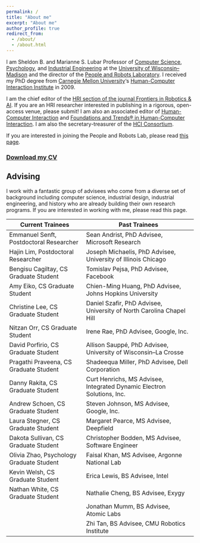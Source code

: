 ```yaml
---
permalink: /
title: "About me"
excerpt: "About me"
author_profile: true
redirect_from: 
  - /about/
  - /about.html
---
```


I am Sheldon B. and Marianne S. Lubar Professor of [Computer Science](http://cs.wisc.edu/), [Psychology](http://psych.wisc.edu/), and [Industrial Engineering](http://www.engr.wisc.edu/isye.html) at the [University of Wisconsin–Madison](http://wisc.edu/) and the director of the [People and Robots Laboratory](http://peopleandrobots.wisc.edu/). I received my PhD degree from [Carnegie Mellon University](http://cmu.edu/)‘s [Human-Computer Interaction Institute](http://hcii.cs.cmu.edu/) in 2009.

I am the chief editor of the [HRI section of the journal Frontiers in Robotics & AI](https://www.frontiersin.org/journals/robotics-and-ai/sections/human-robot-interaction#). If you are an HRI researcher interested in publishing in a rigorous, open-access venue, please submit! I am also an associated editor of [Human-Computer Interaction](https://www.tandfonline.com/toc/hhci20/current) and [Foundations and Trends® in Human-Computer Interaction](https://www.nowpublishers.com/HCI). I am also the secretary-treasurer of the [HCI Consortium](http://hcic.org/).

If you are interested in joining the People and Robots Lab, please read [this page](http://pages.cs.wisc.edu/~bilge/getting-involved-in-research-at-the-hci-lab/).

### [Download my CV](https://drive.google.com/file/d/1Pq9XBPEpere0rzyoGxmXvgbgmnK-B6r-/view?usp=sharing)

## Advising

I work with a fantastic group of advisees who come from a diverse set of background including computer science, industrial design, industrial engineering, and history who are already building their own research programs. If you are interested in working with me, please read this page.

| Current Trainees  | Past Trainees |
| ------------- | ------------- |
| Emmanuel Senft, Postdoctoral Researcher | Sean Andrist, PhD Advisee, Microsoft Research |
| Hajin Lim, Postdoctoral Researcher | Joseph Michaelis, PhD Advisee, University of Illinois Chicago |
| Bengisu Cagiltay, CS Graduate Student | Tomislav Pejsa, PhD Advisee, Facebook |
| Amy Eiko, CS Graduate Student | Chien-Ming Huang, PhD Advisee, Johns Hopkins University |
| Christine Lee, CS Graduate Student | Daniel Szafir, PhD Advisee, University of North Carolina Chapel Hill |
| Nitzan Orr, CS Graduate Student | Irene Rae, PhD Advisee, Google, Inc. |
| David Porfirio, CS Graduate Student | Allison Sauppé, PhD Advisee, University of Wisconsin–La Crosse |
| Pragathi Praveena, CS Graduate Student | Shadeequa Miller, PhD Advisee, Dell Corporation |
| Danny Rakita, CS Graduate Student | Curt Henrichs, MS Advisee, Integrated Dynamic Electron Solutions, Inc. |
| Andrew Schoen, CS Graduate Student | Steven Johnson, MS Advisee, Google, Inc. |
| Laura Stegner, CS Graduate Student | Margaret Pearce, MS Advisee, Deepfield |
| Dakota Sullivan, CS Graduate Student | Christopher Bodden, MS Advisee, Software Engineer |
| Olivia Zhao, Psychology Graduate Student | Faisal Khan, MS Advisee, Argonne National Lab |
| Kevin Welsh, CS Graduate Student | Erica Lewis, BS Advisee, Intel |
| Nathan White, CS Graduate Student | Nathalie Cheng, BS Advisee, Exygy |
| | Jonathan Mumm, BS Advisee, Atomic Labs |
| | Zhi Tan, BS Advisee, CMU Robotics Institute |
